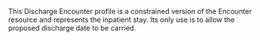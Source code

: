 
This Discharge Encounter profile is a constrained version of the Encounter resource and represents the inpatient stay. Its only use is to allow the proposed discharge date to be carried. 
